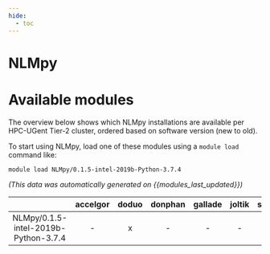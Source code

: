 ```yaml
---
hide:
  - toc
---
```


NLMpy
=====

# Available modules


The overview below shows which NLMpy installations are available per HPC-UGent Tier-2 cluster, ordered based on software version (new to old).

To start using NLMpy, load one of these modules using a `module load` command like:

```shell
module load NLMpy/0.1.5-intel-2019b-Python-3.7.4
```

*(This data was automatically generated on {{modules_last_updated}})*  

| |accelgor|doduo|donphan|gallade|joltik|shinx|skitty|
| :---: | :---: | :---: | :---: | :---: | :---: | :---: | :---: |
|NLMpy/0.1.5-intel-2019b-Python-3.7.4|-|x|-|-|-|-|x|
